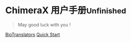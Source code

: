 # ChimeraX 用户手册<small>Unfinished</small>


> May good luck with you !


[BioTranslators](https://github.com/BioTranslators/Chinese-translation-of-ChimeraX-user-guide)
[Quick Start](/quick_start_guide)

